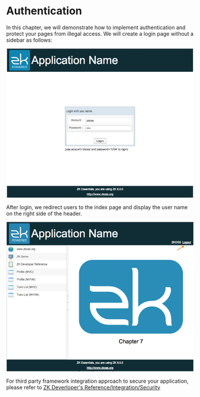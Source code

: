 # Authentication

In this chapter, we will demonstrate how to implement authentication and
protect your pages from illegal access. We will create a login page
without a sidebar as follows:

![](/zk_essentials/images/ze-ch8-login.png)

After login, we redirect users to the index page and display the user
name on the right side of the header.

![](/zk_essentials/images/ze-ch8-index.png)

For third party framework integration approach to secure your application, please refer to [ZK Deverloper's Reference/Integration/Security](/zk_dev_ref/Integration/Security)




